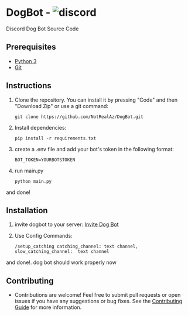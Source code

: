 # DogBot - ![discord](https://img.shields.io/discord/1285438304518406174?label=discord&logo=discord)
Discord Dog Bot Source Code

## Prerequisites

* [Python 3](https://www.python.org/)
* [Git](https://git-scm.com/)

## Instructions 

1. Clone the repository. You can install it by pressing "Code" and then "Download Zip" or use a git command:

   ```
   git clone https://github.com/NotRealAz/DogBot.git
   ```
   
2. Install dependencies:
    ```
    pip install -r requirements.txt
    ```

3. create a .env file and add your bot's token in the following format:
    ```
    BOT_TOKEN=YOURBOTSTOKEN
    ```

4. run main.py
    ```
    python main.py
    ```

and done!

## Installation 

1. invite dogbot to your server:
    [Invite Dog Bot](https://discord.com/oauth2/authorize?client_id=1287505374328393768)

2. Use Config Commands:
    ```
    /setup_catching catching_channel: text channel, slow_catching_channel:  text channel
    ```

and done!. dog bot should work properly now

## Contributing

* Contributions are welcome! Feel free to submit pull requests or open issues if you have any suggestions or bug fixes. See the [Contributing Guide](CONTRIBUTING.md) for more information.
